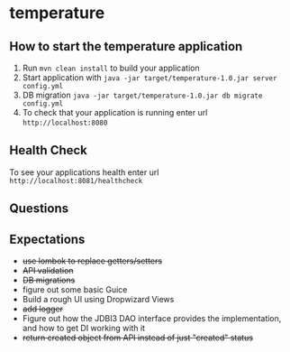 # temperature

How to start the temperature application
---

1. Run `mvn clean install` to build your application
1. Start application with `java -jar target/temperature-1.0.jar server config.yml`
1. DB migration `java -jar target/temperature-1.0.jar db migrate config.yml`
1. To check that your application is running enter url `http://localhost:8080`

Health Check
---

To see your applications health enter url `http://localhost:8081/healthcheck`

## Questions


## Expectations

- ~~use lombok to replace getters/setters~~
- ~~API validation~~
- ~~DB migrations~~
- figure out some basic Guice
- Build a rough UI using Dropwizard Views
- ~~add logger~~
- Figure out how the JDBI3 DAO interface provides the implementation, and how to get DI working with it
- ~~return created object from API instead of just "created" status~~
